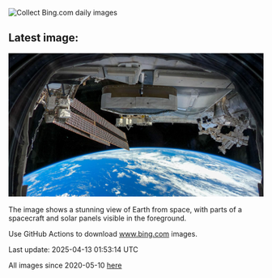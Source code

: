 ![Collect Bing.com daily images](https://github.com/counter2015/bing-daily-images/workflows/Collect%20Bing.com%20daily%20images/badge.svg)
## Latest image:
![](images/SpaceFlight.jpg)

The image shows a stunning view of Earth from space, with parts of a spacecraft and solar panels visible in the foreground.

Use GitHub Actions to download www.bing.com images.

Last update: 2025-04-13 01:53:14 UTC

All images since 2020-05-10 [here](https://github.com/counter2015/bing-daily-images/tree/master/images)
